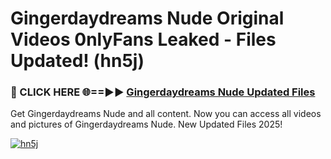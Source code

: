 # Gingerdaydreams Nude Original Videos 0nlyFans Leaked - Files Updated! (hn5j)

<h3>🔴 CLICK HERE 🌐==►► <a href="https://tinyurl.com/52m3yx9h" rel="nofollow">Gingerdaydreams Nude Updated Files</a></h3>

Get Gingerdaydreams Nude and all content. Now you can access all videos and pictures of Gingerdaydreams Nude. New Updated Files 2025!

[![hn5j](https://i.imgur.com/TnHtlc8.gif)](https://tinyurl.com/52m3yx9h)
